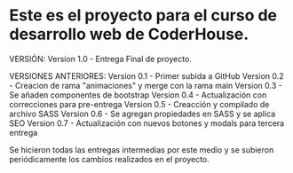 # Este es el proyecto para el curso de desarrollo web de CoderHouse.

VERSIÓN:
Version 1.0 - Entrega Final de proyecto.

VERSIONES ANTERIORES:
Version 0.1 - Primer subida a GitHub
Version 0.2 - Creacion de rama "animaciones" y merge con la rama main
Version 0.3 - Se añaden componentes de bootstrap
Version 0.4 - Actualización con correcciones para pre-entrega
Version 0.5 - Creacción y compilado de archivo SASS 
Version 0.6 - Se agregan propiedades en SASS y se aplica SEO
Version 0.7 - Actualización con nuevos botones y modals para tercera entrega

Se hicieron todas las entregas intermedias por este medio y se subieron periódicamente los cambios realizados en el proyecto.